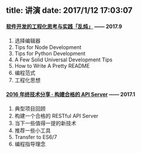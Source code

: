 title: 讲演
date: 2017/1/12 17:03:07
---

#### [软件开发的工程化思考与实践「乱炖」](http://slides.maples7.com/2017-9.html) —— 2017.9
1. 选择编辑器
2. Tips for Node Development
3. Tips for Python Development
4. A Few Solid Universal Development Tips
5. How to Write A Pretty README
6. 编程范式
7. 工程化思想

#### [2016 年终技术分享 · 构建合格的 API Server](http://slides.maples7.com/2017-1.html) —— 2017.1
1. 典型项目回顾
2. 构建一个合格的 RESTful API Server
3. 当下一些值得一提的新技术
4. 推荐一些小工具
5. Transfer to ES6/7
6. 编程指导理念
